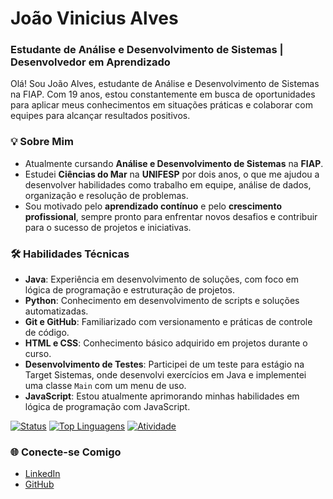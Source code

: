 # João Vinicius Alves

### Estudante de Análise e Desenvolvimento de Sistemas | Desenvolvedor em Aprendizado

Olá! Sou João Alves, estudante de Análise e Desenvolvimento de Sistemas na FIAP. Com 19 anos, estou constantemente em busca de oportunidades para aplicar meus conhecimentos em situações práticas e colaborar com equipes para alcançar resultados positivos.

### 💡 Sobre Mim

- Atualmente cursando **Análise e Desenvolvimento de Sistemas** na **FIAP**.
- Estudei **Ciências do Mar** na **UNIFESP** por dois anos, o que me ajudou a desenvolver habilidades como trabalho em equipe, análise de dados, organização e resolução de problemas.
- Sou motivado pelo **aprendizado contínuo** e pelo **crescimento profissional**, sempre pronto para enfrentar novos desafios e contribuir para o sucesso de projetos e iniciativas.

### 🛠️ Habilidades Técnicas

- **Java**: Experiência em desenvolvimento de soluções, com foco em lógica de programação e estruturação de projetos.
- **Python**: Conhecimento em desenvolvimento de scripts e soluções automatizadas.
- **Git e GitHub**: Familiarizado com versionamento e práticas de controle de código.
- **HTML e CSS**: Conhecimento básico adquirido em projetos durante o curso.
- **Desenvolvimento de Testes**: Participei de um teste para estágio na Target Sistemas, onde desenvolvi exercícios em Java e implementei uma classe `Main` com um menu de uso.
- **JavaScript**: Estou atualmente aprimorando minhas habilidades em lógica de programação com JavaScript.

[![Status](https://github-readme-stats.vercel.app/api?username=ehojonv&theme=radical)](https://github.com/anuraghazra/github-readme-stats)
[![Top Linguagens](https://github-readme-stats.vercel.app/api/top-langs/?username=anuraghazra&theme=radical)](https://github.com/anuraghazra/github-readme-stats)
[![Atividade](https://github-readme-activity-graph.vercel.app/graph?username=ehojonv&theme=radical)](https://github.com/ashutosh00710/github-readme-activity-graph)

### 🌐 Conecte-se Comigo

- [LinkedIn](https://www.linkedin.com/in/joao-v-alves/)
- [GitHub](https://github.com/ehojonv)

